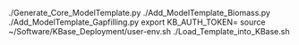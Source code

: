 ./Generate_Core_ModelTemplate.py
./Add_ModelTemplate_Biomass.py
./Add_ModelTemplate_Gapfilling.py
export KB_AUTH_TOKEN=<token>
source ~/Software/KBase_Deployment/user-env.sh
./Load_Template_into_KBase.sh